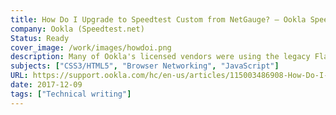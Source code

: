 ```yaml
---
title: How Do I Upgrade to Speedtest Custom from NetGauge? – Ookla Speedtest Custom
company: Ookla (Speedtest.net)
Status: Ready
cover_image: /work/images/howdoi.png
description: Many of Ookla's licensed vendors were using the legacy Flash technology that was quickly becoming discontinued and blocked by security enhancements to major browsers. Our major effort involved helping ISPs and other networking vendors understand the new technology involved and provided high-level tutorials to help ensure that their plan to update their website would go as smoothly as possible.
subjects: ["CSS3/HTML5", "Browser Networking", "JavaScript"]
URL: https://support.ookla.com/hc/en-us/articles/115003486908-How-Do-I-Upgrade-to-Speedtest-Custom-from-NetGauge-
date: 2017-12-09
tags: ["Technical writing"]
---
```

